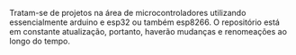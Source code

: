 Tratam-se de projetos na área de microcontroladores utilizando essencialmente arduino e esp32 ou também esp8266. O repositório está em constante atualização, portanto, haverão mudanças e renomeações ao longo do tempo.
